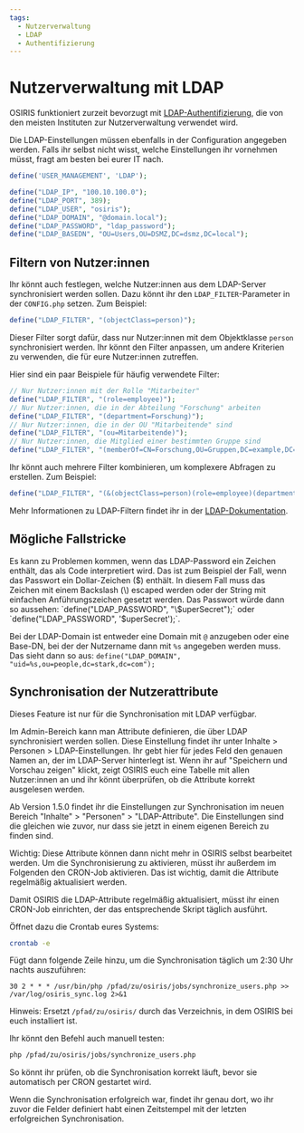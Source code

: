 ```yaml
---
tags:
  - Nutzerverwaltung
  - LDAP
  - Authentifizierung
---
```


# Nutzerverwaltung mit LDAP

OSIRIS funktioniert zurzeit bevorzugt mit [LDAP-Authentifizierung](https://www.redhat.com/de/topics/security/what-is-ldap-authentication), die von den meisten Instituten zur Nutzerverwaltung verwendet wird.

Die LDAP-Einstellungen müssen ebenfalls in der Configuration angegeben werden. Falls ihr selbst nicht wisst, welche Einstellungen ihr vornehmen müsst, fragt am besten bei eurer IT nach.

```php title="CONFIG.php"
define('USER_MANAGEMENT', 'LDAP');

define("LDAP_IP", "100.10.100.0");
define("LDAP_PORT", 389);
define("LDAP_USER", "osiris");
define("LDAP_DOMAIN", "@domain.local");
define("LDAP_PASSWORD", "ldap_password");
define("LDAP_BASEDN", "OU=Users,OU=DSMZ,DC=dsmz,DC=local");
```

## Filtern von Nutzer:innen

Ihr könnt auch festlegen, welche Nutzer:innen aus dem LDAP-Server synchronisiert werden sollen. Dazu könnt ihr den `LDAP_FILTER`-Parameter in der `CONFIG.php` setzen. Zum Beispiel:

```php title="CONFIG.php"
define("LDAP_FILTER", "(objectClass=person)");
```

Dieser Filter sorgt dafür, dass nur Nutzer:innen mit dem Objektklasse `person` synchronisiert werden. Ihr könnt den Filter anpassen, um andere Kriterien zu verwenden, die für eure Nutzer:innen zutreffen.

Hier sind ein paar Beispiele für häufig verwendete Filter:

```php title="CONFIG.php"
// Nur Nutzer:innen mit der Rolle "Mitarbeiter"
define("LDAP_FILTER", "(role=employee)");
// Nur Nutzer:innen, die in der Abteilung "Forschung" arbeiten
define("LDAP_FILTER", "(department=Forschung)");
// Nur Nutzer:innen, die in der OU "Mitarbeitende" sind
define("LDAP_FILTER", "(ou=Mitarbeitende)");
// Nur Nutzer:innen, die Mitglied einer bestimmten Gruppe sind
define("LDAP_FILTER", "(memberOf=CN=Forschung,OU=Gruppen,DC=example,DC=com)");
```

Ihr könnt auch mehrere Filter kombinieren, um komplexere Abfragen zu erstellen. Zum Beispiel:

```php title="CONFIG.php"
define("LDAP_FILTER", "(&(objectClass=person)(role=employee)(department=Forschung))");
```

Mehr Informationen zu LDAP-Filtern findet ihr in der [LDAP-Dokumentation](https://ldap.com/ldap-filters/).

## Mögliche Fallstricke

Es kann zu Problemen kommen, wenn das LDAP-Password ein Zeichen enthält, das als Code interpretiert wird. Das ist zum Beispiel der Fall, wenn das Passwort ein Dollar-Zeichen ($) enthält. In diesem Fall muss das Zeichen mit einem Backslash (\) escaped werden oder der String mit einfachen Anführungszeichen gesetzt werden. Das Passwort würde dann so aussehen: `define("LDAP_PASSWORD", "\$uperSecret");` oder `define("LDAP_PASSWORD", '$uperSecret');`.

Bei der LDAP-Domain ist entweder eine Domain mit `@` anzugeben oder eine Base-DN, bei der der Nutzername dann mit `%s` angegeben werden muss. Das sieht dann so aus:
`define("LDAP_DOMAIN", "uid=%s,ou=people,dc=stark,dc=com");`

## Synchronisation der Nutzerattribute


Dieses Feature ist nur für die Synchronisation mit LDAP verfügbar.

Im Admin-Bereich kann man Attribute definieren, die über LDAP synchronisiert werden sollen. Diese Einstellung findet ihr unter Inhalte > Personen > LDAP-Einstellungen. Ihr gebt hier für jedes Feld den genauen Namen an, der im LDAP-Server hinterlegt ist. Wenn ihr auf "Speichern und Vorschau zeigen" klickt, zeigt OSIRIS euch eine Tabelle mit allen Nutzer:innen an und ihr könnt überprüfen, ob die Attribute korrekt ausgelesen werden.

Ab Version 1.5.0 findet ihr die Einstellungen zur Synchronisation im neuen Bereich "Inhalte" > "Personen" > "LDAP-Attribute". Die Einstellungen sind die gleichen wie zuvor, nur dass sie jetzt in einem eigenen Bereich zu finden sind.

Wichtig: Diese Attribute können dann nicht mehr in OSIRIS selbst bearbeitet werden. Um die Synchronisierung zu aktivieren, müsst ihr außerdem im Folgenden den CRON-Job aktivieren. Das ist wichtig, damit die Attribute regelmäßig aktualisiert werden.

Damit OSIRIS die LDAP-Attribute regelmäßig aktualisiert, müsst ihr einen CRON-Job einrichten, der das entsprechende Skript täglich ausführt.

Öffnet dazu die Crontab eures Systems:

```bash
crontab -e
```

Fügt dann folgende Zeile hinzu, um die Synchronisation täglich um 2:30 Uhr nachts auszuführen:

```cron
30 2 * * * /usr/bin/php /pfad/zu/osiris/jobs/synchronize_users.php >> /var/log/osiris_sync.log 2>&1
```

Hinweis: Ersetzt `/pfad/zu/osiris/` durch das Verzeichnis, in dem OSIRIS bei euch installiert ist.

Ihr könnt den Befehl auch manuell testen:


```bash
php /pfad/zu/osiris/jobs/synchronize_users.php
```

So könnt ihr prüfen, ob die Synchronisation korrekt läuft, bevor sie automatisch per CRON gestartet wird.

Wenn die Synchronisation erfolgreich war, findet ihr genau dort, wo ihr zuvor die Felder definiert habt einen Zeitstempel mit der letzten erfolgreichen Synchronisation.

